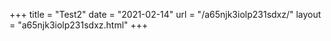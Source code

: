 +++
title = "Test2"
date = "2021-02-14"
url = "/a65njk3iolp231sdxz/"
layout = "a65njk3iolp231sdxz.html"
+++